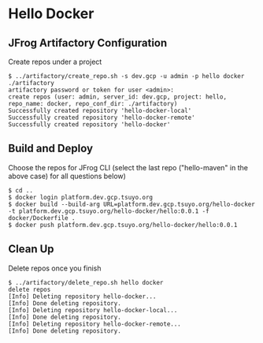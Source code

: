 # Hello Docker

## JFrog Artifactory Configuration
Create repos under a project
```
$ ../artifactory/create_repo.sh -s dev.gcp -u admin -p hello docker ./artifactory
artifactory password or token for user <admin>: 
create repos (user: admin, server_id: dev.gcp, project: hello, repo_name: docker, repo_conf_dir: ./artifactory)
Successfully created repository 'hello-docker-local' 
Successfully created repository 'hello-docker-remote' 
Successfully created repository 'hello-docker'
```

## Build and Deploy
Choose the repos for JFrog CLI (select the last repo ("hello-maven" in the above case) for all questions below)
```
$ cd ..
$ docker login platform.dev.gcp.tsuyo.org
$ docker build --build-arg URL=platform.dev.gcp.tsuyo.org/hello-docker -t platform.dev.gcp.tsuyo.org/hello-docker/hello:0.0.1 -f docker/Dockerfile .
$ docker push platform.dev.gcp.tsuyo.org/hello-docker/hello:0.0.1
```

## Clean Up
Delete repos once you finish
```
$ ../artifactory/delete_repo.sh hello docker
delete repos
[Info] Deleting repository hello-docker...
[Info] Done deleting repository.
[Info] Deleting repository hello-docker-local...
[Info] Done deleting repository.
[Info] Deleting repository hello-docker-remote...
[Info] Done deleting repository.
```